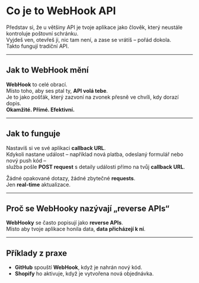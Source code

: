 # Co je to WebHook API

Představ si, že u většiny API je tvoje aplikace jako člověk, který neustále kontroluje poštovní schránku.  
Vyjdeš ven, otevřeš ji, nic tam není, a zase se vrátíš – pořád dokola.  
Takto fungují tradiční API.

---

## Jak to WebHook mění

**WebHook** to celé obrací.  
Místo toho, aby ses ptal ty, **API volá tebe**.  
Je to jako pošťák, který zazvoní na zvonek přesně ve chvíli, kdy dorazí dopis.  
**Okamžité. Přímé. Efektivní.**

---

## Jak to funguje

Nastavíš si ve své aplikaci **callback URL**.  
Kdykoli nastane událost – například nová platba, odeslaný formulář nebo nový push kód –  
služba pošle **POST request** s detaily události přímo na tvůj **callback URL**.  

Žádné opakované dotazy, žádné zbytečné **requests**.  
Jen **real-time** aktualizace.

---

## Proč se WebHooky nazývají „reverse APIs“

**WebHooky** se často popisují jako **reverse APIs**.  
Místo aby tvoje aplikace honila data, **data přicházejí k ní**.

---

## Příklady z praxe

- **GitHub** spouští **WebHook**, když je nahrán nový kód.  
- **Shopify** ho aktivuje, když je vytvořena nová objednávka.
